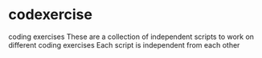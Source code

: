 # codexercise
coding exercises
These are a collection of independent scripts to work on different coding exercises
Each script is independent from each other

